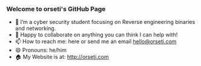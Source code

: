 ### Welcome to orseti's GitHub Page


- 🌱 I’m a cyber security student focusing on Reverse engineering binaries and networking.
- 👯 Happy to collaborate on anything you can think I can help with! 
- 📫 How to reach me: here or send me an email hello@orseti.com
- 😄 Pronouns: he/him
- 🏠 My Website is at: http://orseti.com

